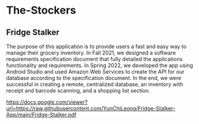 # The-Stockers
## Fridge Stalker
The purpose of this application is to provide users a fast and easy way to manage their grocery inventory. 
In Fall 2021, we designed a software requirements specification document that fully detailed the applications functionality and requirements. 
In Spring 2022, we developed the app using Android Studio and used Amazon Web Services to create the API for our database according to the specification document. 
In the end, we were successful in creating a remote, centralized database, an inventory with receipt and barcode scanning, and a shopping list section.

https://docs.google.com/viewer?url=https://raw.githubusercontent.com/YunChiLeong/Fridge-Stalker-App/main/Fridge-Stalker.pdf
